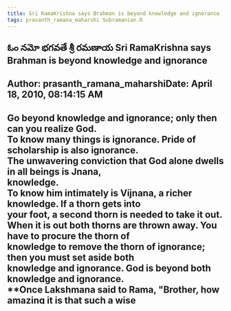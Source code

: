 ```yaml
--- 
title: Sri RamaKrishna says Brahman is beyond knowledge and ignorance   
tags: prasanth_ramana_maharshi Subramanian.R  
---  
```

## ఓం నమో భగవతే శ్రీ రమణాయ Sri RamaKrishna says Brahman is beyond knowledge and ignorance  
Author: prasanth_ramana_maharshiDate: April 18, 2010, 08:14:15 AM  
---  
Go beyond knowledge and ignorance; only then can you realize God.   
 **To know many things is ignorance. Pride of scholarship is also ignorance.  
The unwavering conviction that God alone dwells in all beings is Jnana,  
knowledge.**   
To know him intimately is Vijnana, a richer knowledge. If a thorn gets into  
your foot, a second thorn is needed to take it out.   
When it is out both thorns are thrown away. You have to procure the thorn of  
knowledge to remove the thorn of ignorance; then you must set aside both  
knowledge and ignorance. God is beyond both knowledge and ignorance.   
 **Once Lakshmana said to Rama, "Brother, how amazing it is that such a wise  
man as Vasishtha wept bitterly at the death of his son!" Rama said,"Brother,  
he who has knowledge must also have ignorance.   
He who has knowledge of one thing must also have knowledge of many things. He  
who   
is aware of light is also aware of darkness."   
Brahman is beyond knowledge and ignorance,virtue and vice, merit and demerit,  
cleanliness and uncleanliness.  
**Source** : Tales and Parables of Sri Ramakrishna
 ---  
Source:[http://web.archive.org/web/20100707020151/http://www.arunachala-ramana.org/forum/index.php?topic=5039.0;prev_next=prev](http://web.archive.org/web/20100707020151/http://www.arunachala-ramana.org/forum/index.php?topic=5039.0;prev_next=prev)   
---  

## Re:[1] Sri RamaKrishna says Brahman is beyond knowledge and ignorance  
Author: Subramanian.R       Date: April 18, 2010, 09:19:16 AM  
---  
Dear prasanath,   
Very nice. In this connection, one or two points: 1. Bhagavan Ramana also said in Upadesa Saram, that Knowledge   
(lit. Brahman) is beyond knowledge (objective knowledge, suttarivu   
says, Muruganar) and ignorance. (Verse 27)   
2\. Once Parvati from the sky was seeing Rama weeping bitterly   
for the loss of Sita. Parvati told Siva: See, he is brahma-swarupam,   
but he is weeping for his wife's loss. Siva said: "Yes. As Rama,   
he has to do that. Rama is Brahman. But sometimes he should   
act as if he is ignorant. Do one thing. Go in disguise as Sita and   
stand before him and see what happens."   
Parvati went as Sita and stood before Rama.   
Rama said: " O my sister Parvati! What is all this disguise   
as my wife? How is Sambhu? Kindly give my namaskarams   
to Sambu." saying these words, Rama further moved, crying   
O Sita, where are you?   
Parvati became ashamed and told Siva about what had happened.   
Siva said: "He is Rama Brahman. But he has show ignorance and   
also true Knowledge depending upon the situations."   
Bhagavan Ramana has told this story once in the Old Hall.   
Arunachala Siva.
 ---  
Source:[http://web.archive.org/web/20100707020151/http://www.arunachala-ramana.org/forum/index.php?topic=5039.0;prev_next=prev](http://web.archive.org/web/20100707020151/http://www.arunachala-ramana.org/forum/index.php?topic=5039.0;prev_next=prev)   
---  

